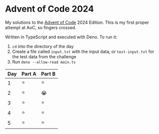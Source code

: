 # Advent of Code 2024

My solutions to the [Advent of Code](https://adventofcode.com) 2024 Edition. This is my first proper attempt at AoC, so fingers crossed.

Written in TypeScript and executed with Deno. To run it:
1. `cd` into the directory of the day
2. Create a file called `input.txt` with the input data, or `test-input.txt` for the test data from the challenge
3. Run `deno --allow-read main.ts`

| Day | Part A | Part B |
| --- | ------ | ------ |
| 1 | ⭐ | ⭐ |
| 2 | ⭐ | 😭 |
| 3 | ⭐ | ⭐ |
| 4 | ⭐ | ⭐ |
| 5 | ⭐ | ⭐ |
